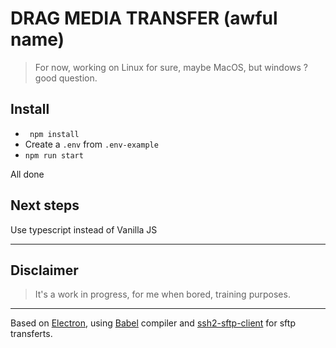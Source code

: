 # DRAG MEDIA TRANSFER (awful name)

> For now, working on Linux for sure, maybe MacOS, but windows ? good question.

## Install

* ` npm install`
* Create a `.env` from `.env-example`
* `npm run start`

All done

## Next steps
Use typescript instead of Vanilla JS
***
## Disclaimer

> It's a work in progress, for me when bored, training purposes.
*** 

Based on [Electron](https://github.com/electron/electron-quick-start), using [Babel](https://babeljs.io/) compiler and [ssh2-sftp-client](https://github.com/theophilusx/ssh2-sftp-client) for sftp transferts.